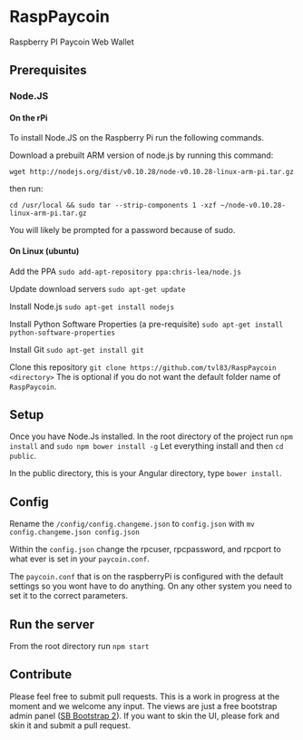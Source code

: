 # RaspPaycoin
Raspberry PI Paycoin Web Wallet

## Prerequisites

### Node.JS

#### On the rPi
To install Node.JS on the Raspberry Pi run the following commands.

Download a prebuilt ARM version of node.js by running this command:
 
`wget http://nodejs.org/dist/v0.10.28/node-v0.10.28-linux-arm-pi.tar.gz`

then run:

`cd /usr/local && sudo tar --strip-components 1 -xzf ~/node-v0.10.28-linux-arm-pi.tar.gz`

You will likely be prompted for a password because of sudo.

#### On Linux (ubuntu)

Add the PPA
`sudo add-apt-repository ppa:chris-lea/node.js`

Update download servers
`sudo apt-get update`

Install Node.js
`sudo apt-get install nodejs`

Install Python Software Properties (a pre-requisite)
`sudo apt-get install python-software-properties`

Install Git
`sudo apt-get install git`

Clone this repository
`git clone https://github.com/tvl83/RaspPaycoin <directory>`
The <directory> is optional if you do not want the default folder name of `RaspPaycoin`.

## Setup

Once you have Node.Js installed. In the root directory of the project run `npm install` and `sudo npm bower install -g` Let everything install and then `cd public`.

In the public directory, this is your Angular directory, type `bower install`.

## Config 

Rename the `/config/config.changeme.json` to `config.json` with `mv config.changeme.json config.json`
 
Within the `config.json` change the rpcuser, rpcpassword, and rpcport to what ever is set in your `paycoin.conf`.

The `paycoin.conf` that is on the raspberryPi is configured with the default settings so you wont have to do anything. On any other system you need to set it to the correct parameters.
## Run the server

From the root directory run `npm start`

## Contribute

Please feel free to submit pull requests. This is a work in progress at the moment and we welcome any input.
The views are just a free bootstrap admin panel ([SB Bootstrap 2](http://startbootstrap.com/template-overviews/sb-admin-2/)). If you want to skin the UI, please fork and skin it and submit a pull request.